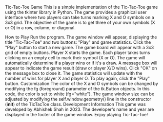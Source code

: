 Tic-Tac-Toe Game
This is a simple implementation of the Tic-Tac-Toe game using the tkinter library in Python. The game provides a graphical user interface where two players can take turns marking X and O symbols on a 3x3 grid. The objective of the game is to get three of your own symbols (X or O) in a row, column, or diagonal.

How to Play
Run the program.
The game window will appear, displaying the title "Tic-Tac-Toe" and two buttons: "Play" and game statistics.
Click the "Play" button to start a new game.
The game board will appear with a 3x3 grid of empty buttons.
Player X starts the game.
Each player takes turns clicking on an empty cell to mark their symbol (X or O).
The game will automatically determine if a player wins or if it's a draw.
A message box will appear to indicate the game result (draw or player X/O wins).
Click "OK" on the message box to close it.
The game statistics will update with the number of wins for player X and player O.
To play again, click the "Play" button.
Customization
The color of the X and O symbols can be changed by modifying the fg (foreground) parameter of the tk.Button objects. In this code, the color is set to white (fg="white").
The game window size can be adjusted by modifying the self.window.geometry() line in the constructor (__init__) of the TicTacToe class.
Development Information
This game was developed by Abhishek Shah in 2023.
The developer's name and year are displayed in the footer of the game window.
Enjoy playing Tic-Tac-Toe!